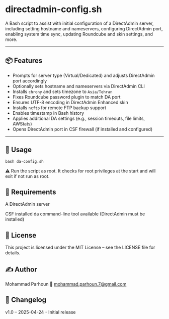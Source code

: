 # directadmin-config.sh

A Bash script to assist with initial configuration of a DirectAdmin server, including setting hostname and nameservers, configuring DirectAdmin port, enabling system time sync, updating Roundcube and skin settings, and more.

---

## 📦 Features

- Prompts for server type (Virtual/Dedicated) and adjusts DirectAdmin port accordingly
- Optionally sets hostname and nameservers via DirectAdmin CLI
- Installs `chrony` and sets timezone to `Asia/Tehran`
- Fixes Roundcube password plugin to match DA port
- Ensures UTF-8 encoding in DirectAdmin Enhanced skin
- Installs `ncftp` for remote FTP backup support
- Enables timestamp in Bash history
- Applies additional DA settings (e.g., session timeouts, file limits, AWStats)
- Opens DirectAdmin port in CSF firewall (if installed and configured)

---

## 🚀 Usage

```bash da-config.sh```

⚠️ Run the script as root. It checks for root privileges at the start and will exit if not run as root.

## 🧾 Requirements
A DirectAdmin server 

CSF installed 
da command-line tool available (DirectAdmin must be installed)

## 📄 License
This project is licensed under the MIT License – see the LICENSE file for details.

## ✍️ Author
Mohammad Parhoun
📧 mohammad.parhoun.7@gmail.com

## 📝 Changelog
v1.0 – 2025-04-24 - Initial release
